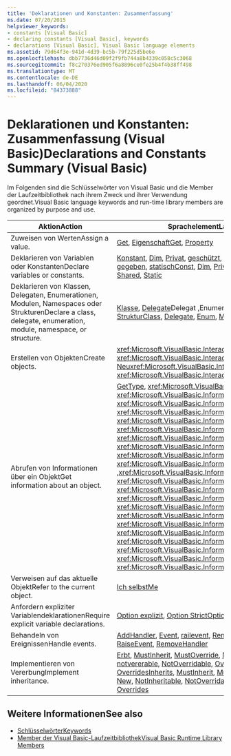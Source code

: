 ```yaml
---
title: 'Deklarationen und Konstanten: Zusammenfassung'
ms.date: 07/20/2015
helpviewer_keywords:
- constants [Visual Basic]
- declaring constants [Visual Basic], keywords
- declarations [Visual Basic], Visual Basic language elements
ms.assetid: 79d64f3e-941d-4d39-bc5b-79f225d5be6e
ms.openlocfilehash: dbb7736d46d09f2f9fb744a8b4339c058c5c3068
ms.sourcegitcommit: f8c270376ed905f6a8896ce0fe25b4f4b38ff498
ms.translationtype: MT
ms.contentlocale: de-DE
ms.lasthandoff: 06/04/2020
ms.locfileid: "84373888"
---
```

# <a name="declarations-and-constants-summary-visual-basic"></a><span data-ttu-id="5314c-102">Deklarationen und Konstanten: Zusammenfassung (Visual Basic)</span><span class="sxs-lookup"><span data-stu-id="5314c-102">Declarations and Constants Summary (Visual Basic)</span></span>
<span data-ttu-id="5314c-103">Im Folgenden sind die Schlüsselwörter von Visual Basic und die Member der Laufzeitbibliothek nach ihrem Zweck und ihrer Verwendung geordnet.</span><span class="sxs-lookup"><span data-stu-id="5314c-103">Visual Basic language keywords and run-time library members are organized by purpose and use.</span></span>  
  
|<span data-ttu-id="5314c-104">Aktion</span><span class="sxs-lookup"><span data-stu-id="5314c-104">Action</span></span>|<span data-ttu-id="5314c-105">Sprachelement</span><span class="sxs-lookup"><span data-stu-id="5314c-105">Language element</span></span>|  
|------------|----------------------|  
|<span data-ttu-id="5314c-106">Zuweisen von Werten</span><span class="sxs-lookup"><span data-stu-id="5314c-106">Assign a value.</span></span>|<span data-ttu-id="5314c-107">[Get](../statements/get-statement.md), [Eigenschaft](../statements/property-statement.md)</span><span class="sxs-lookup"><span data-stu-id="5314c-107">[Get](../statements/get-statement.md), [Property](../statements/property-statement.md)</span></span>|  
|<span data-ttu-id="5314c-108">Deklarieren von Variablen oder Konstanten</span><span class="sxs-lookup"><span data-stu-id="5314c-108">Declare variables or constants.</span></span>|<span data-ttu-id="5314c-109">[Konstant](../statements/const-statement.md), [Dim](../statements/dim-statement.md), [Privat](../modifiers/private.md), [geschützt](../modifiers/protected.md), [öffentlich](../modifiers/public.md), [Schatten](../modifiers/shadows.md), frei [gegeben](../modifiers/shared.md), [statisch](../modifiers/static.md)</span><span class="sxs-lookup"><span data-stu-id="5314c-109">[Const](../statements/const-statement.md), [Dim](../statements/dim-statement.md), [Private](../modifiers/private.md), [Protected](../modifiers/protected.md), [Public](../modifiers/public.md), [Shadows](../modifiers/shadows.md), [Shared](../modifiers/shared.md), [Static](../modifiers/static.md)</span></span>|  
|<span data-ttu-id="5314c-110">Deklarieren von Klassen, Delegaten, Enumerationen, Modulen, Namespaces oder Strukturen</span><span class="sxs-lookup"><span data-stu-id="5314c-110">Declare a class, delegate, enumeration, module, namespace, or structure.</span></span>|<span data-ttu-id="5314c-111">[Klasse](../statements/class-statement.md), [Delegate](../statements/delegate-statement.md)Delegat [,](../statements/enum-statement.md)Enumeration, [Module](../statements/module-statement.md), [Namespace](../statements/namespace-statement.md), [Struktur](../statements/structure-statement.md)</span><span class="sxs-lookup"><span data-stu-id="5314c-111">[Class](../statements/class-statement.md), [Delegate](../statements/delegate-statement.md), [Enum](../statements/enum-statement.md), [Module](../statements/module-statement.md), [Namespace](../statements/namespace-statement.md), [Structure](../statements/structure-statement.md)</span></span>|  
|<span data-ttu-id="5314c-112">Erstellen von Objekten</span><span class="sxs-lookup"><span data-stu-id="5314c-112">Create objects.</span></span>|<span data-ttu-id="5314c-113"><xref:Microsoft.VisualBasic.Interaction.CreateObject%2A>, <xref:Microsoft.VisualBasic.Interaction.GetObject%2A> , [Neu](../operators/new-operator.md)</span><span class="sxs-lookup"><span data-stu-id="5314c-113"><xref:Microsoft.VisualBasic.Interaction.CreateObject%2A>, <xref:Microsoft.VisualBasic.Interaction.GetObject%2A>, [New](../operators/new-operator.md)</span></span>|  
|<span data-ttu-id="5314c-114">Abrufen von Informationen über ein Objekt</span><span class="sxs-lookup"><span data-stu-id="5314c-114">Get information about an object.</span></span>|<span data-ttu-id="5314c-115">[GetType](../operators/gettype-operator.md), <xref:Microsoft.VisualBasic.Information.IsArray%2A> , <xref:Microsoft.VisualBasic.Information.IsDate%2A> ,,, <xref:Microsoft.VisualBasic.Information.IsDBNull%2A> <xref:Microsoft.VisualBasic.Information.IsError%2A> <xref:Microsoft.VisualBasic.Information.IsNothing%2A> , <xref:Microsoft.VisualBasic.Information.IsNumeric%2A> , <xref:Microsoft.VisualBasic.Information.IsReference%2A> , <xref:Microsoft.VisualBasic.Information.SystemTypeName%2A> , <xref:Microsoft.VisualBasic.Information.TypeName%2A> , <xref:Microsoft.VisualBasic.Information.VarType%2A> ,<xref:Microsoft.VisualBasic.Information.VbTypeName%2A></span><span class="sxs-lookup"><span data-stu-id="5314c-115">[GetType](../operators/gettype-operator.md), <xref:Microsoft.VisualBasic.Information.IsArray%2A>, <xref:Microsoft.VisualBasic.Information.IsDate%2A>, <xref:Microsoft.VisualBasic.Information.IsDBNull%2A>, <xref:Microsoft.VisualBasic.Information.IsError%2A>, <xref:Microsoft.VisualBasic.Information.IsNothing%2A>, <xref:Microsoft.VisualBasic.Information.IsNumeric%2A>, <xref:Microsoft.VisualBasic.Information.IsReference%2A>, <xref:Microsoft.VisualBasic.Information.SystemTypeName%2A>, <xref:Microsoft.VisualBasic.Information.TypeName%2A>, <xref:Microsoft.VisualBasic.Information.VarType%2A>, <xref:Microsoft.VisualBasic.Information.VbTypeName%2A></span></span>|  
|<span data-ttu-id="5314c-116">Verweisen auf das aktuelle Objekt</span><span class="sxs-lookup"><span data-stu-id="5314c-116">Refer to the current object.</span></span>|[<span data-ttu-id="5314c-117">Ich selbst</span><span class="sxs-lookup"><span data-stu-id="5314c-117">Me</span></span>](../../programming-guide/program-structure/me-my-mybase-and-myclass.md)|  
|<span data-ttu-id="5314c-118">Anfordern expliziter Variablendeklarationen</span><span class="sxs-lookup"><span data-stu-id="5314c-118">Require explicit variable declarations.</span></span>|<span data-ttu-id="5314c-119">[Option explizit](../statements/option-explicit-statement.md), [Option Strict](../statements/option-strict-statement.md)</span><span class="sxs-lookup"><span data-stu-id="5314c-119">[Option Explicit](../statements/option-explicit-statement.md), [Option Strict](../statements/option-strict-statement.md)</span></span>|  
|<span data-ttu-id="5314c-120">Behandeln von Ereignissen</span><span class="sxs-lookup"><span data-stu-id="5314c-120">Handle events.</span></span>|<span data-ttu-id="5314c-121">[AddHandler](../statements/addhandler-statement.md), [Event](../statements/event-statement.md), [railevent](../statements/raiseevent-statement.md), [RemoveHandler](../statements/removehandler-statement.md)</span><span class="sxs-lookup"><span data-stu-id="5314c-121">[AddHandler](../statements/addhandler-statement.md), [Event](../statements/event-statement.md), [RaiseEvent](../statements/raiseevent-statement.md), [RemoveHandler](../statements/removehandler-statement.md)</span></span>|  
|<span data-ttu-id="5314c-122">Implementieren von Vererbung</span><span class="sxs-lookup"><span data-stu-id="5314c-122">Implement inheritance.</span></span>|<span data-ttu-id="5314c-123">[Erbt](../statements/inherits-statement.md), [MustInherit](../modifiers/mustinherit.md), [MustOverride](../modifiers/mustoverride.md), [MyBase](../../programming-guide/language-features/objects-and-classes/inheritance-basics.md), [MyClass](../../programming-guide/language-features/objects-and-classes/inheritance-basics.md), [New](../operators/new-operator.md), [notvererable](../modifiers/notinheritable.md), [NotOverridable](../modifiers/notoverridable.md), [Overloads](../modifiers/overloads.md), [Overridable](../modifiers/overridable.md), [Overrides](../modifiers/overrides.md)</span><span class="sxs-lookup"><span data-stu-id="5314c-123">[Inherits](../statements/inherits-statement.md), [MustInherit](../modifiers/mustinherit.md), [MustOverride](../modifiers/mustoverride.md), [MyBase](../../programming-guide/language-features/objects-and-classes/inheritance-basics.md), [MyClass](../../programming-guide/language-features/objects-and-classes/inheritance-basics.md), [New](../operators/new-operator.md), [NotInheritable](../modifiers/notinheritable.md), [NotOverridable](../modifiers/notoverridable.md), [Overloads](../modifiers/overloads.md), [Overridable](../modifiers/overridable.md), [Overrides](../modifiers/overrides.md)</span></span>|  
  
## <a name="see-also"></a><span data-ttu-id="5314c-124">Weitere Informationen</span><span class="sxs-lookup"><span data-stu-id="5314c-124">See also</span></span>

- [<span data-ttu-id="5314c-125">Schlüsselwörter</span><span class="sxs-lookup"><span data-stu-id="5314c-125">Keywords</span></span>](index.md)
- [<span data-ttu-id="5314c-126">Member der Visual Basic-Laufzeitbibliothek</span><span class="sxs-lookup"><span data-stu-id="5314c-126">Visual Basic Runtime Library Members</span></span>](../runtime-library-members.md)
